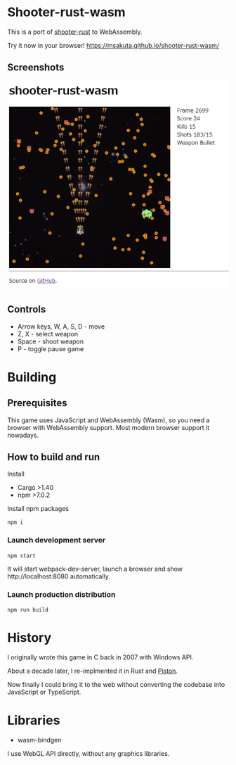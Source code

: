 # Shooter-rust-wasm

This is a port of [shooter-rust](https://github.com/msakuta/shooter-rust) to WebAssembly.

Try it now in your browser! https://msakuta.github.io/shooter-rust-wasm/

## Screenshots

![image](screenshots/screenshot01.jpg)


## Controls

* Arrow keys, W, A, S, D - move
* Z, X - select weapon
* Space - shoot weapon
* P - toggle pause game


# Building

## Prerequisites

This game uses JavaScript and WebAssembly (Wasm), so you need a browser with WebAssembly support.
Most modern browser support it nowadays.



## How to build and run

Install

* Cargo >1.40
* npm >7.0.2

Install npm packages

    npm i

### Launch development server

    npm start

It will start webpack-dev-server, launch a browser and show http://localhost:8080 automatically.

### Launch production distribution

    npm run build

# History

I originally wrote this game in C back in 2007 with Windows API.

About a decade later, I re-implmented it in Rust and [Piston](https://github.com/PistonDevelopers/piston).

Now finally I could bring it to the web without converting
the codebase into JavaScript or TypeScript.


# Libraries

* wasm-bindgen

I use WebGL API directly, without any graphics libraries.
